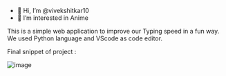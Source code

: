 - 👋 Hi, I’m @vivekshitkar10
- 👀 I’m interested in Anime

This is a simple web application to improve our Typing speed in a fun way.
We used Python language and VScode as code editor.

Final snippet of project :


![image](https://github.com/vivekshitkar10/vivekshitkar10/assets/92878509/a8da0b27-fe13-45ba-a2a8-95723b80671f)


